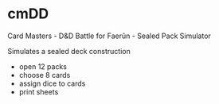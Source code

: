 # cmDD
Card Masters - D&amp;D Battle for Faerûn - Sealed Pack Simulator

Simulates a sealed deck construction
- open 12 packs
- choose 8 cards
- assign dice to cards
- print sheets
